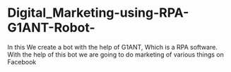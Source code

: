 # Digital_Marketing-using-RPA-G1ANT-Robot-
In this We create a bot with the help of G1ANT, Which is a RPA software. With the help of this bot we are going to do marketing of various things on Facebook
